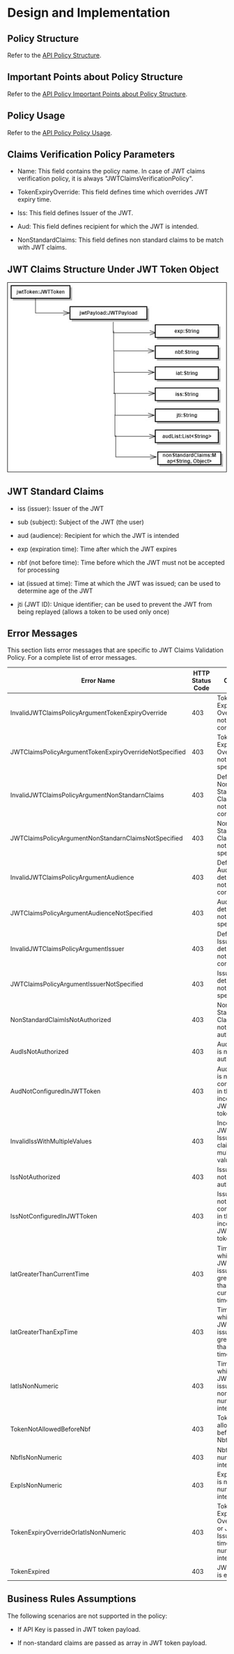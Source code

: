 ﻿---
sidebar_position: 2
---

# Design and Implementation

<head>
  <meta name="guidename" content="API Management"/>
  <meta name="context" content="GUID-edd2a6c4-a14d-45b9-b317-d152543502f9"/>
</head>

## Policy Structure

Refer to the [API Policy Structure](../Design_and_implementation_7.md). 

## Important Points about Policy Structure

Refer to the [API Policy Important Points about Policy Structure](../Design_and_implementation_7.md).

## Policy Usage

Refer to the [API Policy Policy Usage](../Usage_7.md). 

## Claims Verification Policy Parameters

- Name: This field contains the policy name. In case of JWT claims verification policy, it is always "JWTClaimsVerificationPolicy". 

- TokenExpiryOverride: This field defines time which overrides JWT expiry time. 

- Iss: This field defines Issuer of the JWT. 

- Aud: This field defines recipient for which the JWT is intended. 

- NonStandardClaims: This field defines non standard claims to be match with JWT claims. 

## JWT Claims Structure Under JWT Token Object

![](../../../../../cloud/Images/jwt_claimsstructureunderjwt_token_object.jpg)

## JWT Standard Claims

- iss (issuer): Issuer of the JWT 

- sub (subject): Subject of the JWT (the user) 

- aud (audience): Recipient for which the JWT is intended 

- exp (expiration time): Time after which the JWT expires 

- nbf (not before time): Time before which the JWT must not be accepted for processing 

- iat (issued at time): Time at which the JWT was issued; can be used to determine age of the JWT 

- jti (JWT ID): Unique identifier; can be used to prevent the JWT from being replayed (allows a token to be used only once) 

## Error Messages

This section lists error messages that are specific to JWT Claims Validation Policy. For a complete list of error messages.

|**Error Name** |**HTTP Status Code** |**Cause** |
| ---- | ----- | --- |
|InvalidJWTClaimsPolicyArgumentTokenExpiryOverride|403 |Token Expiry Override is not correct. |
|JWTClaimsPolicyArgumentTokenExpiryOverrideNotSpecified|403 |Token Expiry Override is not specified. |
|InvalidJWTClaimsPolicyArgumentNonStandarnClaims|403 |Defined Non Standard Claims are not correct. |
|JWTClaimsPolicyArgumentNonStandarnClaimsNotSpecified|403 |Non Standard Claims are not specified. |
|InvalidJWTClaimsPolicyArgumentAudience|403 |Defined Audience details are not correct. |
|JWTClaimsPolicyArgumentAudienceNotSpecified|403 |Audience details are not specified. |
|InvalidJWTClaimsPolicyArgumentIssuer|403 |Defined Issuer details are not correct. |
|JWTClaimsPolicyArgumentIssuerNotSpecified|403 |Issuer details are not specified. |
|NonStandardClaimIsNotAuthorized|403 |Non Standard Claim is not authorized. |
|AudIsNotAuthorized|403 |Audience is not authorized. |
|AudNotConfiguredInJWTToken|403 |Audience is not configured in the incoming JWT token. |
|InvalidIssWithMultipleValues|403 |Incoming JWT token Issuer claim have multiple values. |
|IssNotAuthorized|403 |Issuer is not authorized. |
|IssNotConfiguredInJWTToken|403 |Issuer is not configured in the incoming JWT token. |
|IatGreaterThanCurrentTime|403 |Time at which the JWT was issued is greater than current time. |
|IatGreaterThanExpTime|403 |Time at which the JWT was issued is greater than expiry time. |
|IatIsNonNumeric|403 |Time at which the JWT was issued is non numeric integer. |
|TokenNotAllowedBeforeNbf|403 |Token not allowed before Nbf. |
|NbfIsNonNumeric|403 |Nbf is non numeric integer. |
|ExpIsNonNumeric|403 |Expiry time is non numeric integer. |
|TokenExpiryOverrideOrIatIsNonNumeric|403 |Token Expiry Override or JWT Issued time is non numeric integer. |
|TokenExpired|403 |JWT token is expired. |

## Business Rules Assumptions

The following scenarios are not supported in the policy: 

- If API Key is passed in JWT token payload. 

- If non-standard claims are passed as array in JWT token payload. 
